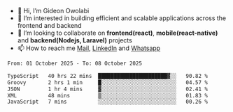 - 👋 Hi, I’m Gideon Owolabi
- 👀 I’m interested in building efficient and scalable applications across the frontend and backend
- 💞️ I’m looking to collaborate on <b>frontend(react)</b>, <b>mobile(react-native)</b> and <b>backend(Nodejs, Laravel)</b> projects
- 📫 How to reach me <a href="mailto:gideoniyin2021@gmail.com">Mail</a>, <a href="https://www.linkedin.com/in/gideon-owolabi-9b667a232/">LinkedIn</a> and <a href="https://wa.me/2348055377085">Whatsapp</a>

<!---
gude1/gude1 is a ✨ special ✨ repository because its `README.md` (this file) appears on your GitHub profile.
You can click the Preview link to take a look at your changes.
--->

<!--START_SECTION:waka-->

```txt
From: 01 October 2025 - To: 08 October 2025

TypeScript   40 hrs 22 mins  ██████████████████████▓░░   90.82 %
Groovy       2 hrs 1 min     █░░░░░░░░░░░░░░░░░░░░░░░░   04.57 %
JSON         1 hr 4 mins     ▓░░░░░░░░░░░░░░░░░░░░░░░░   02.41 %
XML          48 mins         ▒░░░░░░░░░░░░░░░░░░░░░░░░   01.83 %
JavaScript   7 mins          ░░░░░░░░░░░░░░░░░░░░░░░░░   00.26 %
```

<!--END_SECTION:waka-->
